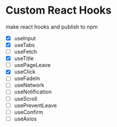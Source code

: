# Custom React Hooks

make react hooks and publish to npm

- [x] useInput
- [x] useTabs
- [ ] useFetch
- [x] useTitle
- [ ] usePageLeave
- [x] useClick
- [ ] useFadeIn
- [ ] useNetwork
- [ ] useNotification
- [ ] useScroll
- [ ] usePreventLeave
- [ ] useConfirm
- [ ] useAxios
